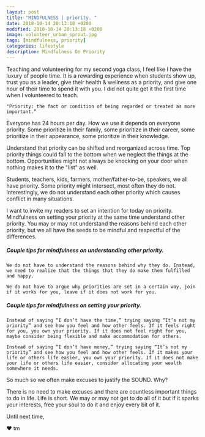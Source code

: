 ```yaml
---
layout: post
title: "MINDFULNESS | priority. "
date: 2018-10-14 20:13:18 +0200
modified: 2018-10-14 20:13:18 +0200
image: volunteer_urban_sprout.jpg
tags: [mindfulness, priority]
categories: lifestyle
description: Mindfulness On Priority
---
```


Teaching and volunteering for my second yoga class, I feel like I have the luxury of people time. It is a rewarding experience when students show up, trust you as a leader, give their health & wellness as a priority, and give one hour of their time to spend it with you. I did not quite get it the first time when I volunteered to teach.


	"Priority: the fact or condition of being regarded or treated as more important.”


Everyone has 24 hours per day. How we use it depends on everyone priority. Some prioritize in their family, some prioritize in their career, some prioritize in their appearance, some prioritize in their knowledge. 

Understand that priority can be shifted and reorganized across time. Top priority things could fall to the bottom when we neglect the things at the bottom. Opportunities might not always be knocking on your door when nothing makes it to the "list" as well.

Students, teachers, kids, farmers, mother/father-to-be, speakers, we all have priority. Some priority might intersect, most often they do not. Interestingly, we do not understand each other priority which causes conflict in many situations.

I want to invite my readers to set an intention for today on priority. Mindfulness on setting your priority at the same time understand other priority. You may or may not understand the reasons behind each other priority, but we all have the seeds to be mindful and respectful of the differences.

##### Couple tips for mindfulness on understanding other priority.

	We do not have to understand the reasons behind why they do. Instead, we need to realize that the things that they do make them fulfilled and happy.

	We do not have to argue why priorities are set in a certain way, join if it works for you, leave if it does not work for you.

##### Couple tips for mindfulness on setting your priority.

	Instead of saying “I don’t have the time,” trying saying “It’s not my priority” and see how you feel and how other feels. If it feels right for you, you own your priority. If it does not feel right for you, maybe consider being flexible and make accommodation for others.

	Instead of saying “I don’t have money,” trying saying “It’s not my priority” and see how you feel and how other feels. If it makes your life or others life easier, you own your priority. If it does not make your life or others life easier, consider allocating your wealth somewhere it needs.


So much so we often make excuses to justify the SOUND. Why?

There is no need to make excuses and there are countless important things to do in life. Life is short. We may or may not get to do all of it but if it sparks your interests, free your soul to do it and enjoy every bit of it.



Until next time,

❤ tm





